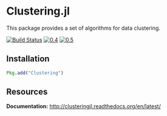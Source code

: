 # Clustering.jl

This package provides a set of algorithms for data clustering.

[![Build Status](https://travis-ci.org/JuliaStats/Clustering.jl.svg?branch=master)](https://travis-ci.org/JuliaStats/Clustering.jl)
[![0.4](http://pkg.julialang.org/badges/Clustering_0.4.svg)](http://pkg.julialang.org/?pkg=Clustering)
[![0.5](http://pkg.julialang.org/badges/Clustering_0.5.svg)](http://pkg.julialang.org/?pkg=Clustering)

## Installation

```julia
Pkg.add("Clustering")
```

## Resources

**Documentation:** http://clusteringjl.readthedocs.org/en/latest/


